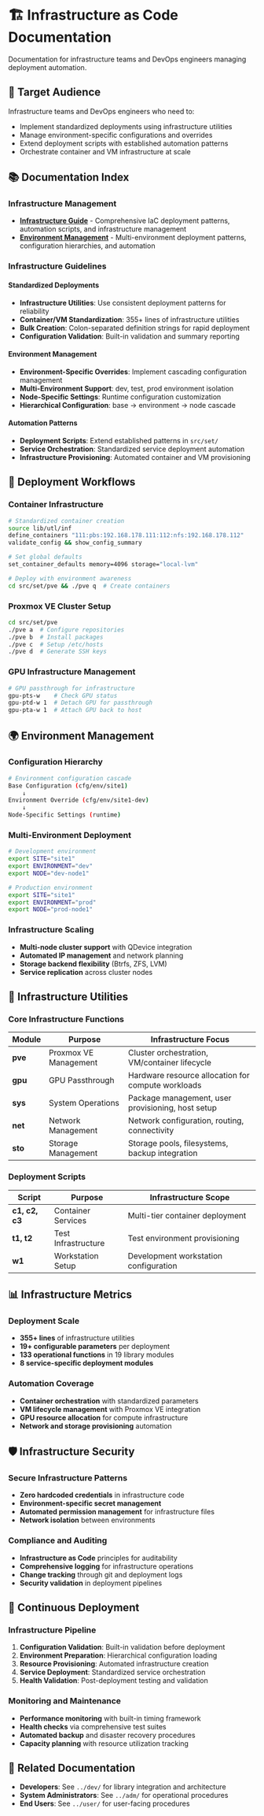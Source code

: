 # 🏗️ Infrastructure as Code Documentation

Documentation for infrastructure teams and DevOps engineers managing deployment automation.

## 🎯 Target Audience

Infrastructure teams and DevOps engineers who need to:
- Implement standardized deployments using infrastructure utilities
- Manage environment-specific configurations and overrides  
- Extend deployment scripts with established automation patterns
- Orchestrate container and VM infrastructure at scale

## 📚 Documentation Index

### Infrastructure Management
- **[Infrastructure Guide](infrastructure.md)** - Comprehensive IaC deployment patterns, automation scripts, and infrastructure management
- **[Environment Management](environment-management.md)** - Multi-environment deployment patterns, configuration hierarchies, and automation

### Infrastructure Guidelines

#### Standardized Deployments
- **Infrastructure Utilities**: Use consistent deployment patterns for reliability
- **Container/VM Standardization**: 355+ lines of infrastructure utilities
- **Bulk Creation**: Colon-separated definition strings for rapid deployment
- **Configuration Validation**: Built-in validation and summary reporting

#### Environment Management
- **Environment-Specific Overrides**: Implement cascading configuration management
- **Multi-Environment Support**: dev, test, prod environment isolation
- **Node-Specific Settings**: Runtime configuration customization
- **Hierarchical Configuration**: base → environment → node cascade

#### Automation Patterns
- **Deployment Scripts**: Extend established patterns in `src/set/`
- **Service Orchestration**: Standardized service deployment automation
- **Infrastructure Provisioning**: Automated container and VM provisioning

## 🚀 Deployment Workflows

### Container Infrastructure
```bash
# Standardized container creation
source lib/utl/inf
define_containers "111:pbs:192.168.178.111:112:nfs:192.168.178.112"
validate_config && show_config_summary

# Set global defaults
set_container_defaults memory=4096 storage="local-lvm"

# Deploy with environment awareness
cd src/set/pve && ./pve q  # Create containers
```

### Proxmox VE Cluster Setup
```bash
cd src/set/pve
./pve a  # Configure repositories
./pve b  # Install packages  
./pve c  # Setup /etc/hosts
./pve d  # Generate SSH keys
```

### GPU Infrastructure Management
```bash
# GPU passthrough for infrastructure
gpu-pts-w    # Check GPU status
gpu-ptd-w 1  # Detach GPU for passthrough
gpu-pta-w 1  # Attach GPU back to host
```

## 🌍 Environment Management

### Configuration Hierarchy
```bash
# Environment configuration cascade
Base Configuration (cfg/env/site1)
    ↓
Environment Override (cfg/env/site1-dev)  
    ↓
Node-Specific Settings (runtime)
```

### Multi-Environment Deployment
```bash
# Development environment
export SITE="site1"
export ENVIRONMENT="dev"
export NODE="dev-node1"

# Production environment  
export SITE="site1"
export ENVIRONMENT="prod"
export NODE="prod-node1"
```

### Infrastructure Scaling
- **Multi-node cluster support** with QDevice integration
- **Automated IP management** and network planning
- **Storage backend flexibility** (Btrfs, ZFS, LVM)
- **Service replication** across cluster nodes

## 🔧 Infrastructure Utilities

### Core Infrastructure Functions
| Module | Purpose | Infrastructure Focus |
|--------|---------|---------------------|
| **pve** | Proxmox VE Management | Cluster orchestration, VM/container lifecycle |
| **gpu** | GPU Passthrough | Hardware resource allocation for compute workloads |
| **sys** | System Operations | Package management, user provisioning, host setup |
| **net** | Network Management | Network configuration, routing, connectivity |
| **sto** | Storage Management | Storage pools, filesystems, backup integration |

### Deployment Scripts
| Script | Purpose | Infrastructure Scope |
|--------|---------|---------------------|
| **c1, c2, c3** | Container Services | Multi-tier container deployment |
| **t1, t2** | Test Infrastructure | Test environment provisioning |
| **w1** | Workstation Setup | Development workstation configuration |

## 📊 Infrastructure Metrics

### Deployment Scale
- **355+ lines** of infrastructure utilities
- **19+ configurable parameters** per deployment
- **133 operational functions** in 19 library modules
- **8 service-specific deployment modules**

### Automation Coverage
- **Container orchestration** with standardized parameters
- **VM lifecycle management** with Proxmox VE integration
- **GPU resource allocation** for compute infrastructure
- **Network and storage provisioning** automation

## 🛡️ Infrastructure Security

### Secure Infrastructure Patterns
- **Zero hardcoded credentials** in infrastructure code
- **Environment-specific secret management**
- **Automated permission management** for infrastructure files
- **Network isolation** between environments

### Compliance and Auditing
- **Infrastructure as Code** principles for auditability
- **Comprehensive logging** for infrastructure operations
- **Change tracking** through git and deployment logs
- **Security validation** in deployment pipelines

## 🔄 Continuous Deployment

### Infrastructure Pipeline
1. **Configuration Validation**: Built-in validation before deployment
2. **Environment Preparation**: Hierarchical configuration loading
3. **Resource Provisioning**: Automated infrastructure creation
4. **Service Deployment**: Standardized service orchestration
5. **Health Validation**: Post-deployment testing and validation

### Monitoring and Maintenance
- **Performance monitoring** with built-in timing framework
- **Health checks** via comprehensive test suites
- **Automated backup** and disaster recovery procedures
- **Capacity planning** with resource utilization tracking

## 📖 Related Documentation

- **Developers**: See `../dev/` for library integration and architecture
- **System Administrators**: See `../adm/` for operational procedures  
- **End Users**: See `../user/` for user-facing procedures
